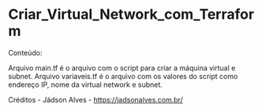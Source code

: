 # Criar_Virtual_Network_com_Terraform

Conteúdo:

Arquivo main.tf é o arquivo com o script para criar a máquina virtual e subnet.
Arquivo variaveis.tf é o arquivo com os valores do script como endereço IP, nome da virtual network e subnet. 

Créditos - Jádson Alves - https://jadsonalves.com.br/
